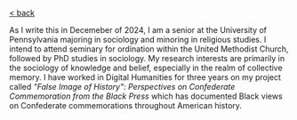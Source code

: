 [< back](https://justin51000.github.io/)


As I write this in Decemeber of 2024, I am a senior at the University of Pennsylvania majoring in sociology and minoring in religious studies. I intend to attend seminary for ordination within the United Methodist Church, followed by PhD studies in sociology. My research interests are primarily in the sociology of knowledge and belief, especially in the realm of collective memory. I have worked in Digital Humanities for three years on my project called *"False Image of History": Perspectives on Confederate Commemoration from the Black Press* which has documented Black views on Confederate commemorations throughout American history. 
